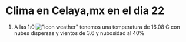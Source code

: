 # Clima en Celaya,mx en el dia 22

1. A las 1:0 !["icon weather"](http://openweathermap.org/img/w/03n.png) tenemos una temperatura de 16.08 C con nubes dispersas y  vientos de 3.6 y nubosidad al 40%
